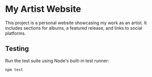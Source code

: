# My Artist Website

This project is a personal website showcasing my work as an artist. It includes sections for albums, a featured release, and links to social platforms.


## Testing

Run the test suite using Node's built-in test runner:

```
npm test
```
